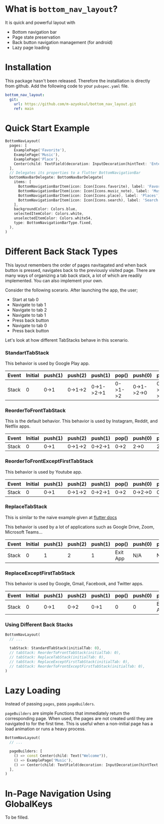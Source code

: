 # What is `bottom_nav_layout`?
It is quick and powerful layout with
 - Bottom navigation bar
 - Page state preservation
 - Back button navigation management (for android)
 - Lazy page loading

# Installation
This package hasn't been released. Therefore the installiation is directly from github. Add the following code to your `pubspec.yaml` file.
```yaml
bottom_nav_layout:
  git:
    url: https://github.com/m-azyoksul/bottom_nav_layout.git
    ref: main
```

# Quick Start Example
```dart
BottomNavLayout(
  pages: [
    ExamplePage('Favorite'),
    ExamplePage('Music'),
    ExamplePage('Place'),
    Center(child: TextField(decoration: InputDecoration(hintText: 'Enter search term...'))),
  ],
  // Delegates its properties to a flutter BottomNavigationBar
  bottomNavBarDelegate: BottomNavBarDelegate(
    items: [
      BottomNavigationBarItem(icon: Icon(Icons.favorite), label: 'Favorites'),
      BottomNavigationBarItem(icon: Icon(Icons.music_note), label: 'Music'),
      BottomNavigationBarItem(icon: Icon(Icons.place), label: 'Places'),
      BottomNavigationBarItem(icon: Icon(Icons.search), label: 'Search'),
    ],
    backgroundColor: Colors.blue,
    selectedItemColor: Colors.white,
    unselectedItemColor: Colors.white54,
    type: BottomNavigationBarType.fixed,
  ),
)
```
# Different Back Stack Types
This layout remembers the order of pages navitagated and when back button is pressed, navigates back to the previously visited page. There are many ways of organizing a tab back stack, a lot of which are readily implemented. You can also implement your own.

Consider the following scerario. After launching the app, the user;
 - Start at tab 0
 - Navigate to tab 1
 - Navigate to tab 2
 - Navigate to tab 1
 - Press back button
 - Navigate to tab 0
 - Press back button

Let's look at how different TabStacks behave in this scenario.

### StandartTabStack
This behavior is used by Google Play app.

| Event | Initial | push(1) | push(2) | push(1) | pop() | push(0) | pop() |
| ---- | ---- | ---- | ---- | ---- | ---- | ---- | ---- |
| Stack | 0 | 0->1 | 0->1->2 | 0->1->2->1 | 0->1->2 | 0->1->2->0 | 0->1->2 |

### ReorderToFrontTabStack
This is the default behavior. This behavior is used by Instagram, Reddit, and Netflix apps.

| Event | Initial | push(1) | push(2) | push(1) | pop() | push(0) | pop() |
| ---- | ---- | ---- | ---- | ---- | ---- | ---- | ---- |
| Stack | 0 | 0->1 | 0->1->2 | 0->2->1 | 0->2 | 2->0 | 2 |

### ReorderToFrontExceptFirstTabStack
This behavior is used by Youtube app.

| Event | Initial | push(1) | push(2) | push(1) | pop() | push(0) | pop() |
| ---- | ---- | ---- | ---- | ---- | ---- | ---- | ---- |
| Stack | 0 | 0->1 | 0->1->2 | 0->2->1 | 0->2 | 0->2->0 | 0->2 |

### ReplaceTabStack
This is similar to the naive example given at [flutter docs](https://api.flutter.dev/flutter/material/BottomNavigationBar-class.html)

This behavior is used by a lot of applications such as Google Drive, Zoom, Microsoft Teams...

| Event | Initial | push(1) | push(2) | push(1) | pop() | push(0) | pop() |
| ---- | ---- | ---- | ---- | ---- | ---- | ---- | ---- |
| Stack | 0 | 1 | 2 | 1 | Exit App | N/A | N/A |

### ReplaceExceptFirstTabStack
This behavior is used by Google, Gmail, Facebook, and Twitter apps.

| Event | Initial | push(1) | push(2) | push(1) | pop() | push(0) | pop() |
| ---- | ---- | ---- | ---- | ---- | ---- | ---- | ---- |
| Stack | 0 | 0->1 | 0->2 | 0->1 | 0 | 0 | Exit App |

### Using Different Back Stacks

```dart
BottomNavLayout(
  // ...

  tabStack: StandardTabStack(initialTab: 0),
  // tabStack: ReorderToFrontTabStack(initialTab: 0),
  // tabStack: ReplaceTabStack(initialTab: 0),
  // tabStack: ReplaceExceptFirstTabStack(initialTab: 0),
  // tabStack: ReorderToFrontExceptFirstTabStack(initialTab: 0),
)
```

# Lazy Loading
Instead of passing `pages`, pass `pageBuilders`.

`pageBuilders` are simple Functions that immediately return the corresponding page. When used, the pages are not created until they are navigated to for the first time. This is useful when a non-initial page has a load animation or runs a heavy process.
```dart
BottomNavLayout(
  // ...

  pageBuilders: [
    () => const Center(child: Text("Welcome")),
    () => ExamplePage('Music'),
    () => Center(child: TextField(decoration: InputDecoration(hintText: 'Search for favorite'))),
  ],
)
```
# In-Page Navigation Using GlobalKeys
To be filled.
